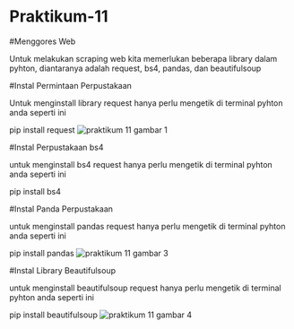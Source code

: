 # Praktikum-11

#Menggores Web

Untuk melakukan scraping web kita memerlukan beberapa library dalam pyhton, diantaranya adalah request, bs4, pandas, dan beautifulsoup

#Instal Permintaan Perpustakaan

Untuk menginstall library request hanya perlu mengetik di terminal pyhton anda seperti ini 

  pip install request
![praktikum 11 gambar 1](https://user-images.githubusercontent.com/116246238/213128953-0af0dc99-ada1-4138-8860-069aac25bec2.png)

#Instal Perpustakaan bs4

untuk menginstall bs4 request hanya perlu mengetik di terminal pyhton anda seperti ini 

  pip install bs4


#Instal Panda Perpustakaan

untuk menginstall pandas request hanya perlu mengetik di terminal pyhton anda seperti ini 

  pip install pandas
![praktikum 11 gambar 3](https://user-images.githubusercontent.com/116246238/213131269-65086338-86d1-4aa8-aeee-f04aa25c6561.png)

#Instal Library Beautifulsoup

untuk menginstall beautifulsoup request hanya perlu mengetik di terminal pyhton anda seperti ini

  pip install beautifulsoup
![praktikum 11 gambar 4](https://user-images.githubusercontent.com/116246238/213132367-d14a6db7-c620-4deb-890a-1583126387db.jpeg)
